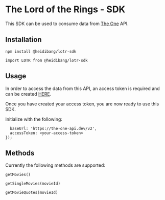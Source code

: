 # The Lord of the Rings - SDK

This SDK can be used to consume data from [The One](https://the-one-api.dev/) API.

## Installation

`npm install @heidibang/lotr-sdk`

`import LOTR from @heidibang/lotr-sdk`

## Usage

In order to access the data from this API, an access token is required and can be created [HERE](https://the-one-api.dev/sign-up).

Once you have created your access token, you are now ready to use this SDK.

Initialize with the following:

```const lotr = new LOTR({
  baseUrl: 'https://the-one-api.dev/v2',
  accessToken: <your-access-token>
});
```

## Methods

Currently the following methods are supported:

`getMovies()`

`getSingleMovies(movieId)`

`getMovieQuotes(movieId)`
